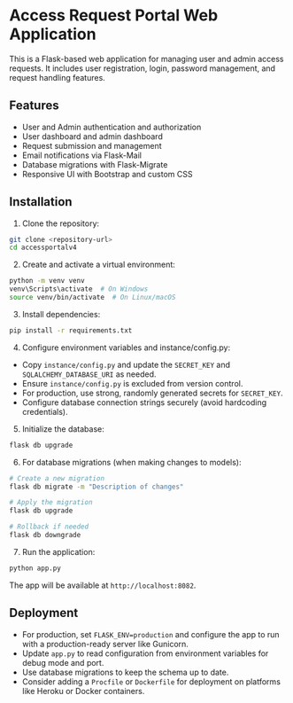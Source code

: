 # Access Request Portal Web Application

This is a Flask-based web application for managing user and admin access requests. It includes user registration, login, password management, and request handling features.

## Features

- User and Admin authentication and authorization
- User dashboard and admin dashboard
- Request submission and management
- Email notifications via Flask-Mail
- Database migrations with Flask-Migrate
- Responsive UI with Bootstrap and custom CSS

## Installation

1. Clone the repository:

```bash
git clone <repository-url>
cd accessportalv4
```

2. Create and activate a virtual environment:

```bash
python -m venv venv
venv\Scripts\activate  # On Windows
source venv/bin/activate  # On Linux/macOS
```

3. Install dependencies:

```bash
pip install -r requirements.txt
```

4. Configure environment variables and instance/config.py:

- Copy `instance/config.py` and update the `SECRET_KEY` and `SQLALCHEMY_DATABASE_URI` as needed.
- Ensure `instance/config.py` is excluded from version control.
- For production, use strong, randomly generated secrets for `SECRET_KEY`.
- Configure database connection strings securely (avoid hardcoding credentials).

5. Initialize the database:

```bash
flask db upgrade
```

6. For database migrations (when making changes to models):

```bash
# Create a new migration
flask db migrate -m "Description of changes"

# Apply the migration
flask db upgrade

# Rollback if needed
flask db downgrade
```

7. Run the application:

```bash
python app.py
```

The app will be available at `http://localhost:8082`.

## Deployment

- For production, set `FLASK_ENV=production` and configure the app to run with a production-ready server like Gunicorn.
- Update `app.py` to read configuration from environment variables for debug mode and port.
- Use database migrations to keep the schema up to date.
- Consider adding a `Procfile` or `Dockerfile` for deployment on platforms like Heroku or Docker containers.


